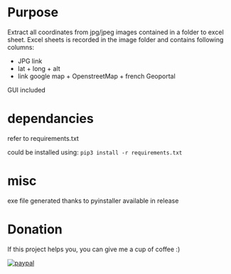 # Purpose
Extract all coordinates from jpg/jpeg images contained in a folder to excel sheet. Excel sheets is recorded in the image folder and contains following columns:
- JPG link
- lat + long + alt
- link google map + OpenstreetMap + french Geoportal

GUI included

# dependancies
refer to requirements.txt

could be installed using: 
`pip3 install -r requirements.txt`

# misc
exe file generated thanks to pyinstaller available in release


# Donation
If this project helps you, you can give me a cup of coffee :) 

[![paypal](https://www.paypalobjects.com/en_US/i/btn/btn_donateCC_LG.gif)](https://www.paypal.com/donate?hosted_button_id=NL3QT4DBQKP5Q)
